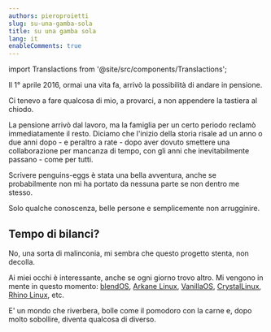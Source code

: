 ```yaml
---
authors: pieroproietti
slug: su-una-gamba-sola
title: su una gamba sola
lang: it
enableComments: true
---
```


import Translactions from '@site/src/components/Translactions';

<Translactions />

Il 1° aprile 2016, ormai una vita fa, arrivò la possibilità di andare in pensione.

Ci tenevo a fare qualcosa di mio, a provarci, a non appendere la tastiera al chiodo.

La pensione arrivò dal lavoro, ma la famiglia per un certo periodo reclamò immediatamente il resto. Diciamo che l'inizio della storia risale ad un anno o due anni dopo - e peraltro a rate - dopo aver dovuto smettere una collaborazione per mancanza di tempo, con gli anni che inevitabilmente passano - come per tutti.

Scrivere penguins-eggs è stata una bella avventura, anche se probabilmente non mi ha portato da nessuna parte se non dentro me stesso.

Solo qualche conoscenza, belle persone e semplicemente non arrugginire.

## Tempo di bilanci?

No, una sorta di malinconia, mi sembra che questo progetto stenta, non decolla.

Ai miei occhi è interessante, anche se ogni giorno trovo altro. Mi vengono in mente in questo momento: [blendOS](https://blendos.co/), [Arkane Linux](https://arkanelinux.org/), [VanillaOS](https://vanillaos.org/), [CrystalLinux](https://getcryst.al/site), [Rhino Linux](https://rhinolinux.org/), etc.

E' un mondo che riverbera, bolle come il pomodoro con la carne e, dopo molto sobollire, diventa qualcosa di diverso.

